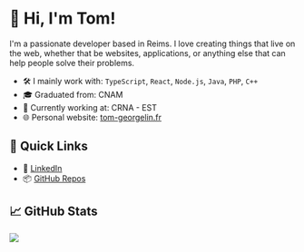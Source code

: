 # 👋 Hi, I'm Tom!

I'm a passionate developer based in Reims. I love creating things that live on the web, whether that be websites, applications, or anything else that can help people solve their problems.

- 🛠️ I mainly work with: `TypeScript`, `React`, `Node.js`, `Java`, `PHP`, `C++`
- 🎓 Graduated from: CNAM
- 💼 Currently working at: CRNA - EST
- 🌐 Personal website: [tom-georgelin.fr](https://www.tom-georgelin.fr/)

## 🔗 Quick Links

- 💼 [LinkedIn](https://www.linkedin.com/in/tom-georgelin-b98741176/)
- 📦 [GitHub Repos](https://github.com/tomgeorgelin?tab=repositories)

## 📈 GitHub Stats

![](https://github-readme-stats.vercel.app/api/top-langs/?username=tomgeorgelin&theme=radical&hide_langs_below=8)
